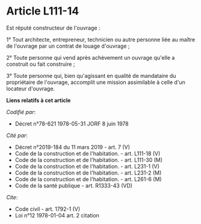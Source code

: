 # Article L111-14

Est réputé constructeur de l'ouvrage :

1° Tout architecte, entrepreneur, technicien ou autre personne liée au maître de l'ouvrage par un contrat de louage
d'ouvrage ;

2° Toute personne qui vend après achèvement un ouvrage qu'elle a construit ou fait construire ;

3° Toute personne qui, bien qu'agissant en qualité de mandataire du propriétaire de l'ouvrage, accomplit une mission
assimilable à celle d'un locateur d'ouvrage.

**Liens relatifs à cet article**

_Codifié par_:

  - Décret n°78-621 1978-05-31 JORF 8 juin 1978

_Cité par_:

  - Décret n°2019-184 du 11 mars 2019 - art. 7 (V)
  - Code de la construction et de l'habitation. - art. L111-18 (V)
  - Code de la construction et de l'habitation. - art. L111-30 (M)
  - Code de la construction et de l'habitation. - art. L231-1 (V)
  - Code de la construction et de l'habitation. - art. L231-2 (M)
  - Code de la construction et de l'habitation. - art. L261-6 (M)
  - Code de la santé publique - art. R1333-43 (VD)

_Cite_:

  - Code civil - art. 1792-1 (V)
  - Loi n°12 1978-01-04 art. 2 citation
